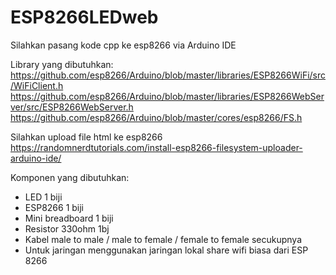 # ESP8266LEDweb

Silahkan pasang kode cpp ke esp8266 via Arduino IDE

Library yang dibutuhkan:
https://github.com/esp8266/Arduino/blob/master/libraries/ESP8266WiFi/src/WiFiClient.h
https://github.com/esp8266/Arduino/blob/master/libraries/ESP8266WebServer/src/ESP8266WebServer.h
https://github.com/esp8266/Arduino/blob/master/cores/esp8266/FS.h

Silahkan upload file html ke esp8266
https://randomnerdtutorials.com/install-esp8266-filesystem-uploader-arduino-ide/

Komponen yang dibutuhkan:
- LED 1 biji
- ESP8266 1 biji
- Mini breadboard 1 biji
- Resistor 330ohm 1bj
- Kabel male to male / male to female / female to female secukupnya
- Untuk jaringan menggunakan jaringan lokal share wifi biasa dari ESP 8266
